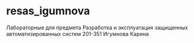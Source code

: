 # resas_igumnova
Лабораторные для предмета Разработка и эксплуатация защищенных автоматизированных систем
201-351 Игумнова Карина
